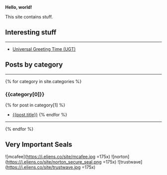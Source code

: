 
**Hello, world!**

This site contains stuff.

## Interesting stuff

---

* [Universal Greeting Time (UGT)](/ugt.html)

## Posts by category

---

{% for category in site.categories %}
### {{category[0]}}

{% for post in category[1] %}
* [{{post.title}}]({{post.url}})
{% endfor %}

---

{% endfor %}

## Very Important Seals

![mcafee](https://i.eliens.co/site/mcafee.jpg =175x)
![norton](https://i.eliens.co/site/norton_secure_seal.png =175x)
![trustwave](https://i.eliens.co/site/trustwave.jpg =175x)
